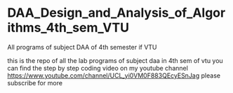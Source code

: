 # DAA_Design_and_Analysis_of_Algorithms_4th_sem_VTU
All programs of subject DAA of 4th semester if VTU

this is the repo of all the lab programs of subject daa in 4th sem of vtu 
you can find the step by step coding video on my youtube channel 
https://www.youtube.com/channel/UCL_yi0VM0F883QEcyESnJag
please subscribe for more
